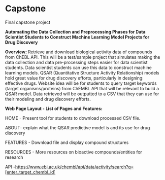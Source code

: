 # Capstone
Final capstone project 

**Automating the Data Collection and Preprocessing Phases for Data Scientist Students to Construct Machine Learning Model Projects for Drug Discovery**

**Overview:**
Retrieve and download biological activity data of compounds from ChEBL API. This will be a test/sample project that simulates making the data collection and data pre-processing steps easier for data scientist students.  Data scientist students can use this data to construct machine learning models. QSAR (Quantitative Structure Activity Relationship) models hold great value for drug discovery efforts, particularly in designing effective drugs. Website idea will be for students to query target keywords (target organisms/proteins) from ChEMBL API that will be relevant to build a QSAR model. Data retrieved will be outputted to a CSV that they can use for their modeling and drug discovery efforts.

**Web Page Layout - List of Pages and Features:**

HOME - Present tool for students to download processed CSV file.

ABOUT- explain what the QSAR predictive model is and its use for drug discovery

FEATURES - Download file and display compound structures

RESOURCES - More resources on bioactive compounds/entities for research

API -https://www.ebi.ac.uk/chembl/api/data/activity/search?q=[enter_target_chembl_id]

